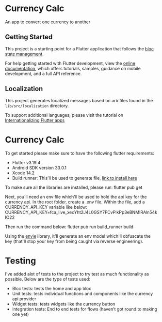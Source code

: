 # Currency Calc

An app to convert one currency to another

## Getting Started

This project is a starting point for a Flutter application that follows the
[bloc state management](https://bloclibrary.dev/).

For help getting started with Flutter development, view the
[online documentation](https://flutter.dev/docs), which offers tutorials,
samples, guidance on mobile development, and a full API reference.

## Localization

This project generates localized messages based on arb files found in
the `lib/src/localization` directory.

To support additional languages, please visit the tutorial on
[Internationalizing Flutter
apps](https://flutter.dev/docs/development/accessibility-and-localization/internationalization)

# Currency Calc
To get started please make sure to have the following flutter requirements:
- Flutter v3.19.4
- Android SDK version 33.0.1
- Xcode 14.2
- Build runner: This'll be used to generate file, [link to install here](https://pub.dev/packages/build_runner#installation)

To make sure all the libraries are installed, please run:
flutter pub get

Next, you'll need an env file which'll be used to hold the api key for the currency api. In the root folder, create a .env file. Within the file, add a CURRENCY_API_KEY variable like below:
CURRENCY_API_KEY=fca_live_xeoYht2J4L0GSY7FCvPIkPp3eBNMIRAln54klO22


Then run the command below:
flutter pub run build_runner build

Using the [envie](https://pub.dev/packages/envied) library, it'll generate an env model which'll obfuscate the key (that'll stop your key from being caught via reverse engineering).

# Testing

I've added alot of tests to the project to try test as much functionality as possible. Below are the type of tests used:
- Bloc tests: tests the home and app bloc
- Unit tests: tests individual functions and components like the currency api provider
- Widget tests: tests widgets like the currency button 
- Integration tests: End to end tests for flows (haven't got round to making one yet)